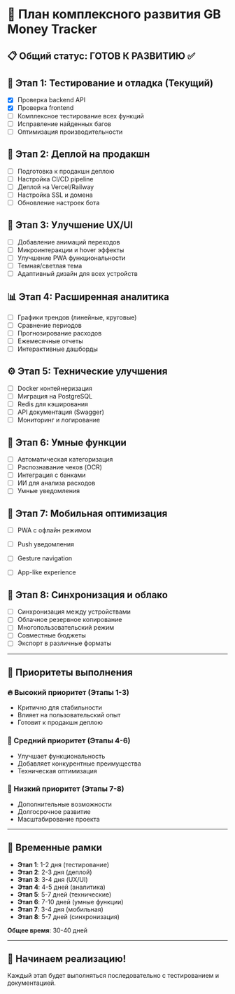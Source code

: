 # 🚀 План комплексного развития GB Money Tracker

## 📋 Общий статус: ГОТОВ К РАЗВИТИЮ ✅

## 🎯 Этап 1: Тестирование и отладка (Текущий)
- [x] Проверка backend API
- [x] Проверка frontend
- [ ] Комплексное тестирование всех функций
- [ ] Исправление найденных багов
- [ ] Оптимизация производительности

## 🚀 Этап 2: Деплой на продакшн
- [ ] Подготовка к продакшн деплою
- [ ] Настройка CI/CD pipeline
- [ ] Деплой на Vercel/Railway
- [ ] Настройка SSL и домена
- [ ] Обновление настроек бота

## 🎨 Этап 3: Улучшение UX/UI
- [ ] Добавление анимаций переходов
- [ ] Микроинтеракции и hover эффекты
- [ ] Улучшение PWA функциональности
- [ ] Темная/светлая тема
- [ ] Адаптивный дизайн для всех устройств

## 📊 Этап 4: Расширенная аналитика
- [ ] Графики трендов (линейные, круговые)
- [ ] Сравнение периодов
- [ ] Прогнозирование расходов
- [ ] Ежемесячные отчеты
- [ ] Интерактивные дашборды

## ⚙️ Этап 5: Технические улучшения
- [ ] Docker контейнеризация
- [ ] Миграция на PostgreSQL
- [ ] Redis для кэширования
- [ ] API документация (Swagger)
- [ ] Мониторинг и логирование

## 🧠 Этап 6: Умные функции
- [ ] Автоматическая категоризация
- [ ] Распознавание чеков (OCR)
- [ ] Интеграция с банками
- [ ] ИИ для анализа расходов
- [ ] Умные уведомления

## 📱 Этап 7: Мобильная оптимизация
- [ ] PWA с офлайн режимом
- [ ] Push уведомления

- [ ] Gesture navigation
- [ ] App-like experience

## 🔄 Этап 8: Синхронизация и облако
- [ ] Синхронизация между устройствами
- [ ] Облачное резервное копирование
- [ ] Многопользовательский режим
- [ ] Совместные бюджеты
- [ ] Экспорт в различные форматы

---

## 🎯 Приоритеты выполнения

### 🔥 Высокий приоритет (Этапы 1-3)
- Критично для стабильности
- Влияет на пользовательский опыт
- Готовит к продакшн деплою

### 🎯 Средний приоритет (Этапы 4-6)
- Улучшает функциональность
- Добавляет конкурентные преимущества
- Техническая оптимизация

### 🌟 Низкий приоритет (Этапы 7-8)
- Дополнительные возможности
- Долгосрочное развитие
- Масштабирование проекта

---

## 📅 Временные рамки

- **Этап 1**: 1-2 дня (тестирование)
- **Этап 2**: 2-3 дня (деплой)
- **Этап 3**: 3-4 дня (UX/UI)
- **Этап 4**: 4-5 дней (аналитика)
- **Этап 5**: 5-7 дней (технические)
- **Этап 6**: 7-10 дней (умные функции)
- **Этап 7**: 3-4 дня (мобильная)
- **Этап 8**: 5-7 дней (синхронизация)

**Общее время**: 30-40 дней

---

## 🚀 Начинаем реализацию!

Каждый этап будет выполняться последовательно с тестированием и документацией.
